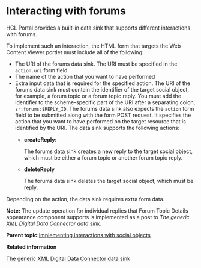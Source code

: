 # Interacting with forums 

HCL Portal provides a built-in data sink that supports different interactions with forums.

To implement such an interaction, the HTML form that targets the Web Content Viewer portlet must include all of the following:

-   The URI of the forums data sink. The URI must be specified in the `action.uri` form field
-   The name of the action that you want to have performed
-   Extra input data that is required for the specified action. The URI of the forums data sink must contain the identifier of the target social object, for example, a forum topic or a forum topic reply. You must add the identifier to the scheme-specific part of the URI after a separating colon, `sr:forums:$REPLY_ID`. The forums data sink also expects the `action` form field to be submitted along with the form POST request. It specifies the action that you want to have performed on the target resource that is identified by the URI. The data sink supports the following actions:
    -   **createReply:**

        The forums data sink creates a new reply to the target social object, which must be either a forum topic or another forum topic reply.

    -   **deleteReply**

        The forums data sink deletes the target social object, which must be reply.


Depending on the action, the data sink requires extra form data.

**Note:** The update operation for individual replies that Forum Topic Details appearance component supports is implemented as a post to *The generic XML Digital Data Connector data sink*.

**Parent topic:**[Implementing interactions with social objects ](../wcm/wcm_dev_impl_intrax_soc_objects.md)

**Related information**  


[The generic XML Digital Data Connector data sink ](../social/plrf_use_gen_xml_ddc_datasink.md)

